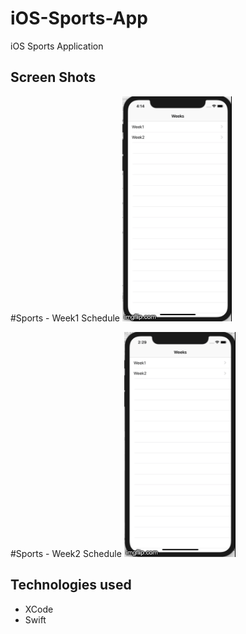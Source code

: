 # iOS-Sports-App
iOS Sports Application

## Screen Shots

#Sports - Week1 Schedule
![Screen shot](Week1.gif)

#Sports - Week2 Schedule
![Screen shot](Week2.gif)



## Technologies used
- XCode
- Swift
